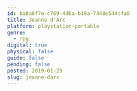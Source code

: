 ```yaml
---
id: ba8a8f7e-c769-4d6a-b19a-7448e544cfa0
title: Jeanne d'Arc
platform: playstation-portable
genre:
  - rpg
digital: true
physical: false
guide: false
pending: false
posted: 2019-01-29
slug: jeanne-darc
---
```

